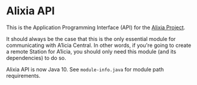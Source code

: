 
# Alixia API

This is the Application Programming Interface (API) for the [Alixia Project](https://github.com/markhull/Alixia).

It should always be the case that this is the only essential module for communicating with A1icia Central. In other words, if 
you're going to create a remote Station for A1icia, you should only need this module (and its dependencies) to do so.

Alixia API is now Java 10. See `module-info.java` for module path requirements.
